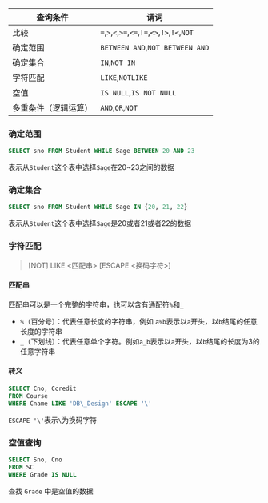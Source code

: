 | 查询条件             | 谓词                                            |
| -------------------- | ----------------------------------------------- |
| 比较                 | `=`,`>`,`<`,`>=`,`<=`,`!=`,`<>`,`!>`,`!<`,`NOT` |
| 确定范围             | `BETWEEN AND`,`NOT BETWEEN AND`                 |
| 确定集合             | `IN`,`NOT IN`                                   |
| 字符匹配             | `LIKE`,`NOTLIKE`                                |
| 空值                 | `IS NULL`,`IS NOT NULL`                         |
| 多重条件（逻辑运算） | `AND`,`OR`,`NOT`                                |

### 确定范围

```sql
SELECT sno FROM Student WHILE Sage BETWEEN 20 AND 23
```

表示从`Student`这个表中选择`Sage`在20~23之间的数据

### 确定集合

```sql
SELECT sno FROM Student WHILE Sage IN {20, 21, 22}
```

表示从`Student`这个表中选择`Sage`是20或者21或者22的数据

### 字符匹配

> [NOT] LIKE <匹配串> [ESCAPE <换码字符>]

#### 匹配串

匹配串可以是一个完整的字符串，也可以含有通配符`%`和`_`

+ `%`（百分号）：代表任意长度的字符串，例如 `a%b`表示以`a`开头，以`b`结尾的任意长度的字符串
+ `_`（下划线）：代表任意单个字符。例如`a_b`表示以`a`开头，以`b`结尾的长度为3的任意字符串

#### 转义

```sql
SELECT Cno, Ccredit
FROM Course
WHERE Cname LIKE 'DB\_Design' ESCAPE '\'
```

`ESCAPE '\'`表示`\`为换码字符

### 空值查询

```sql
SELECT Sno, Cno
FROM SC
WHERE Grade IS NULL
```

查找 `Grade` 中是空值的数据